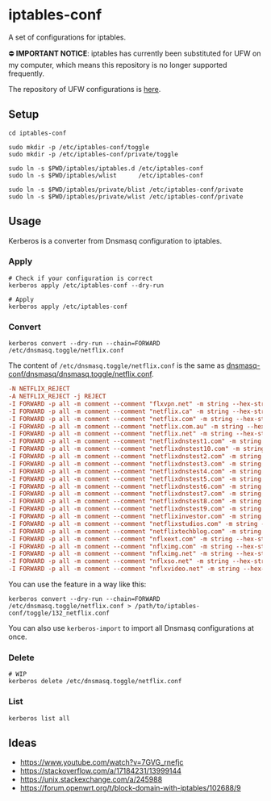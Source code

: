 # iptables-conf
A set of configurations for iptables.

⛔️ **IMPORTANT NOTICE**: iptables has currently been substituted for UFW on my computer, which means this repository is no longer supported frequently.

The repository of UFW configurations is [here](https://github.com/noraworld/ufw-conf).



## Setup
```shell
cd iptables-conf

sudo mkdir -p /etc/iptables-conf/toggle
sudo mkdir -p /etc/iptables-conf/private/toggle

sudo ln -s $PWD/iptables/iptables.d /etc/iptables-conf
sudo ln -s $PWD/iptables/wlist      /etc/iptables-conf

sudo ln -s $PWD/iptables/private/blist /etc/iptables-conf/private
sudo ln -s $PWD/iptables/private/wlist /etc/iptables-conf/private
```



## Usage
Kerberos is a converter from Dnsmasq configuration to iptables.

### Apply
```shell
# Check if your configuration is correct
kerberos apply /etc/iptables-conf --dry-run
```

```shell
# Apply
kerberos apply /etc/iptables-conf
```

### Convert
```shell
kerberos convert --dry-run --chain=FORWARD /etc/dnsmasq.toggle/netflix.conf
```

The content of `/etc/dnsmasq.toggle/netflix.conf` is the same as [dnsmasq-conf/dnsmasq/dnsmasq.toggle/netflix.conf](https://github.com/noraworld/dnsmasq-conf/blob/b8262f86d4076027915550760bb829d21ba69816/dnsmasq/dnsmasq.toggle/netflix.conf).

```conf
-N NETFLIX_REJECT
-A NETFLIX_REJECT -j REJECT
-I FORWARD -p all -m comment --comment "flxvpn.net" -m string --hex-string "flxvpn|03|net" --algo bm -j NETFLIX_REJECT
-I FORWARD -p all -m comment --comment "netflix.ca" -m string --hex-string "netflix|02|ca" --algo bm -j NETFLIX_REJECT
-I FORWARD -p all -m comment --comment "netflix.com" -m string --hex-string "netflix|03|com" --algo bm -j NETFLIX_REJECT
-I FORWARD -p all -m comment --comment "netflix.com.au" -m string --hex-string "netflix|03|com|02|au" --algo bm -j NETFLIX_REJECT
-I FORWARD -p all -m comment --comment "netflix.net" -m string --hex-string "netflix|03|net" --algo bm -j NETFLIX_REJECT
-I FORWARD -p all -m comment --comment "netflixdnstest1.com" -m string --hex-string "netflixdnstest1|03|com" --algo bm -j NETFLIX_REJECT
-I FORWARD -p all -m comment --comment "netflixdnstest10.com" -m string --hex-string "netflixdnstest10|03|com" --algo bm -j NETFLIX_REJECT
-I FORWARD -p all -m comment --comment "netflixdnstest2.com" -m string --hex-string "netflixdnstest2|03|com" --algo bm -j NETFLIX_REJECT
-I FORWARD -p all -m comment --comment "netflixdnstest3.com" -m string --hex-string "netflixdnstest3|03|com" --algo bm -j NETFLIX_REJECT
-I FORWARD -p all -m comment --comment "netflixdnstest4.com" -m string --hex-string "netflixdnstest4|03|com" --algo bm -j NETFLIX_REJECT
-I FORWARD -p all -m comment --comment "netflixdnstest5.com" -m string --hex-string "netflixdnstest5|03|com" --algo bm -j NETFLIX_REJECT
-I FORWARD -p all -m comment --comment "netflixdnstest6.com" -m string --hex-string "netflixdnstest6|03|com" --algo bm -j NETFLIX_REJECT
-I FORWARD -p all -m comment --comment "netflixdnstest7.com" -m string --hex-string "netflixdnstest7|03|com" --algo bm -j NETFLIX_REJECT
-I FORWARD -p all -m comment --comment "netflixdnstest8.com" -m string --hex-string "netflixdnstest8|03|com" --algo bm -j NETFLIX_REJECT
-I FORWARD -p all -m comment --comment "netflixdnstest9.com" -m string --hex-string "netflixdnstest9|03|com" --algo bm -j NETFLIX_REJECT
-I FORWARD -p all -m comment --comment "netflixinvestor.com" -m string --hex-string "netflixinvestor|03|com" --algo bm -j NETFLIX_REJECT
-I FORWARD -p all -m comment --comment "netflixstudios.com" -m string --hex-string "netflixstudios|03|com" --algo bm -j NETFLIX_REJECT
-I FORWARD -p all -m comment --comment "netflixtechblog.com" -m string --hex-string "netflixtechblog|03|com" --algo bm -j NETFLIX_REJECT
-I FORWARD -p all -m comment --comment "nflxext.com" -m string --hex-string "nflxext|03|com" --algo bm -j NETFLIX_REJECT
-I FORWARD -p all -m comment --comment "nflximg.com" -m string --hex-string "nflximg|03|com" --algo bm -j NETFLIX_REJECT
-I FORWARD -p all -m comment --comment "nflximg.net" -m string --hex-string "nflximg|03|net" --algo bm -j NETFLIX_REJECT
-I FORWARD -p all -m comment --comment "nflxso.net" -m string --hex-string "nflxso|03|net" --algo bm -j NETFLIX_REJECT
-I FORWARD -p all -m comment --comment "nflxvideo.net" -m string --hex-string "nflxvideo|03|net" --algo bm -j NETFLIX_REJECT
```

You can use the feature in a way like this:

```shell
kerberos convert --dry-run --chain=FORWARD /etc/dnsmasq.toggle/netflix.conf > /path/to/iptables-conf/toggle/132_netflix.conf
```

You can also use `kerberos-import` to import all Dnsmasq configurations at once.

### Delete
```shell
# WIP
kerberos delete /etc/dnsmasq.toggle/netflix.conf
```

### List
```shell
kerberos list all
```



## Ideas
* https://www.youtube.com/watch?v=7GVG_rnefjc
* https://stackoverflow.com/a/17184231/13999144
* https://unix.stackexchange.com/a/245988
* https://forum.openwrt.org/t/block-domain-with-iptables/102688/9

